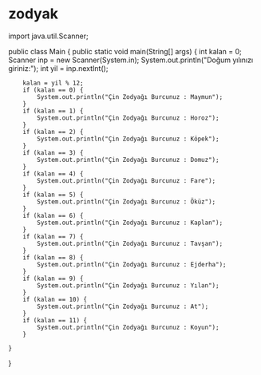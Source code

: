 # zodyak

import java.util.Scanner;

public class Main {
    public static void main(String[] args) {
        int kalan = 0;
        Scanner inp = new Scanner(System.in);
        System.out.println("Doğum yılınızı giriniz:");
        int yil = inp.nextInt();

        kalan = yil % 12;
        if (kalan == 0) {
            System.out.println("Çin Zodyağı Burcunuz : Maymun");
        }
        if (kalan == 1) {
            System.out.println("Çin Zodyağı Burcunuz : Horoz");
        }
        if (kalan == 2) {
            System.out.println("Çin Zodyağı Burcunuz : Köpek");
        }
        if (kalan == 3) {
            System.out.println("Çin Zodyağı Burcunuz : Domuz");
        }
        if (kalan == 4) {
            System.out.println("Çin Zodyağı Burcunuz : Fare");
        }
        if (kalan == 5) {
            System.out.println("Çin Zodyağı Burcunuz : Öküz");
        }
        if (kalan == 6) {
            System.out.println("Çin Zodyağı Burcunuz : Kaplan");
        }
        if (kalan == 7) {
            System.out.println("Çin Zodyağı Burcunuz : Tavşan");
        }
        if (kalan == 8) {
            System.out.println("Çin Zodyağı Burcunuz : Ejderha");
        }
        if (kalan == 9) {
            System.out.println("Çin Zodyağı Burcunuz : Yılan");
        }
        if (kalan == 10) {
            System.out.println("Çin Zodyağı Burcunuz : At");
        }
        if (kalan == 11) {
            System.out.println("Çin Zodyağı Burcunuz : Koyun");
        }

    }

}
